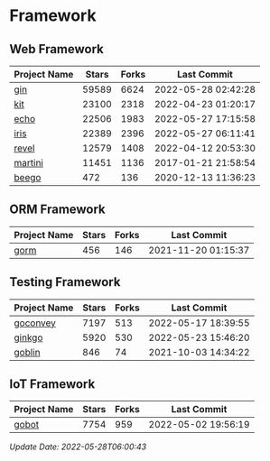 # Framework

## Web Framework
| Project Name | Stars | Forks | Last Commit |
| ------------ | ----- | ----- | ----------- |
| [gin](https://github.com/gin-gonic/gin) | 59589 | 6624 | 2022-05-28 02:42:28 |
| [kit](https://github.com/go-kit/kit) | 23100 | 2318 | 2022-04-23 01:20:17 |
| [echo](https://github.com/labstack/echo) | 22506 | 1983 | 2022-05-27 17:15:58 |
| [iris](https://github.com/kataras/iris) | 22389 | 2396 | 2022-05-27 06:11:41 |
| [revel](https://github.com/revel/revel) | 12579 | 1408 | 2022-04-12 20:53:30 |
| [martini](https://github.com/go-martini/martini) | 11451 | 1136 | 2017-01-21 21:58:54 |
| [beego](https://github.com/astaxie/beego) | 472 | 136 | 2020-12-13 11:36:23 |

## ORM Framework
| Project Name | Stars | Forks | Last Commit |
| ------------ | ----- | ----- | ----------- |
| [gorm](https://github.com/jinzhu/gorm) | 456 | 146 | 2021-11-20 01:15:37 |

## Testing Framework
| Project Name | Stars | Forks | Last Commit |
| ------------ | ----- | ----- | ----------- |
| [goconvey](https://github.com/smartystreets/goconvey) | 7197 | 513 | 2022-05-17 18:39:55 |
| [ginkgo](https://github.com/onsi/ginkgo) | 5920 | 530 | 2022-05-23 15:46:20 |
| [goblin](https://github.com/franela/goblin) | 846 | 74 | 2021-10-03 14:34:22 |

## IoT Framework
| Project Name | Stars | Forks | Last Commit |
| ------------ | ----- | ----- | ----------- |
| [gobot](https://github.com/hybridgroup/gobot) | 7754 | 959 | 2022-05-02 19:56:19 |

*Update Date: 2022-05-28T06:00:43*